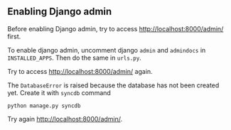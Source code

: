 Enabling Django admin 
-----
Before enabling Django admin, try to access <http://localhost:8000/admin/> first.

To enable django admin, uncomment django `admin` and `admindocs` in `INSTALLED_APPS`. Then do the same in `urls.py`.

Try to access <http://localhost:8000/admin/> again.

The `DatabaseError` is raised because the database has not been created yet. Create it with `syncdb` command
```
python manage.py syncdb
```
Try again <http://localhost:8000/admin/>.


